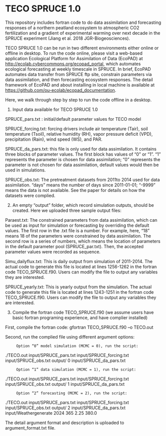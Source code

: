 
# TECO SPRUCE 1.0


This repository includes fortran code to do data assimilation and forecasting responses of a northern peatland ecosystem to atmospheric CO2 fertilization and a gradient of experimental warming over next decade in the SPRUCE experiment (Jiang et al. 2018 JGR-Biogeosciences). 

TECO SPRUCE 1.0 can be run in two different environments either online or offline in desktop. To run the code online, please visit a web-based application Ecological Platform for Assimilation of Data (EcoPAD) at http://ecolab.cybercommons.org/ecopad_portal, which automates ecological forecasting at weekly timescale in SPRUCE. In brief, EcoPAD automates data transfer from SPRUCE ftp site, constrain parameters via data assimilation, and then forecasting ecosystem responses. The detail framework of EcoPAD and about installing in local machine is available at https://github.com/ou-ecolab/ecopad_documentation.  

Here, we walk through step by step to run the code offline in a desktop.

1.	Input data available for TECO SPRUCE 1.0

SPRUCE_pars.txt : initial/default parameter values for TECO model

SPRUCE_forcing.txt: forcing drivers include air temperature (Tair), soil temperature (Tsoil), relative humidity (RH), vapor pressure deficit (VPD), precipitation (Rain), wind speed (WS), and PAR.

SPRUCE_da_pars.txt: this file is only used for data assimilation. It contains three blocks of parameter values. The first block has values of “0” or “1”. “1” represents the parameter is chosen for data assimilation; “0” represents the parameter is not chosen for data assimilation, default values would then be used in simulations.

SPRUCE_obs.txt: The pretreatment datasets from 2011to 2014 used for data assimilation. “days” means the number of days since 2011-01-01; “-9999” means the data is not available. See the paper for details on how the datasets were complied. 

2.	An empty “output” folder, which record simulation outputs, should be created. Here we uploaded three sample output files:

Paraest.txt: The constrained parameters from data assimilation, which can be used as input for simulation or forecasting by overriding the default values. The first row in the .txt file is a number. For example, here, “18” means 18 of the parameters were constrained by data assimilation. The second row is a series of numbers, which means the location of parameters in the default parameter pool (SPRUCE_par.txt). Then, the accepted parameter values were recorded as sequence.

Simu_dailyflux.txt: This is daily output from simulation of 2011-2014. The actual code to generate this file is located at lines 1256-1262 in the fortran code TECO_SPRUCE.f90. Users can modify the file to output any variables they are interested.

SPRUCE_yearly.txt: This is yearly output from the simulation. The actual code to generate this file is located at lines 1243-1251 in the fortran code TECO_SPRUCE.f90. Users can modify the file to output any variables they are interested. 
  
3.	Compile the fortran code TECO_SPRUCE.f90 (we assume users have basic fortran programing experience, and have complier installed)

First, compile the fortran code: gfortran TECO_SPRUCE.f90 –o TECO.out

Second, run the complied file using different argument options:

 		 Option “0” model simulation (MCMC = 0), run the script:

  ./TECO.out input/SPRUCE_pars.txt input/SPRUCE_forcing.txt input/SPRUCE_obs.txt output/ 0 input/SPRUCE_da_pars.txt

		 Option “1” data simulation (MCMC = 1), run the script:

  ./TECO.out input/SPRUCE_pars.txt input/SPRUCE_forcing.txt input/SPRUCE_obs.txt output/ 1 input/SPRUCE_da_pars.txt


		 Option “2” forecasting (MCMC = 2), run the script:

  ./TECO.out input/SPRUCE_pars.txt input/SPRUCE_forcing.txt input/SPRUCE_obs.txt output/ 2 input/SPRUCE_da_pars.txt input/Weathergenerate 2024 365 2.25 380.0

The detail argument format and description is uploaded to argument_format.txt file.

